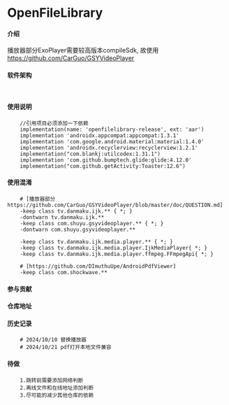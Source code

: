 # OpenFileLibrary

#### 介绍
播放器部分ExoPlayer需要较高版本compileSdk, 故使用 https://github.com/CarGuo/GSYVideoPlayer

#### 软件架构

```
   
```

#### 使用说明

```
    //引用项目必须添加一下依赖
    implementation(name: 'openfilelibrary-release', ext: 'aar')
    implementation 'androidx.appcompat:appcompat:1.3.1'
    implementation 'com.google.android.material:material:1.4.0'
    implementation 'androidx.recyclerview:recyclerview:1.2.1'
    implementation("com.blankj:utilcodex:1.31.1")
    implementation 'com.github.bumptech.glide:glide:4.12.0'
    implementation("com.github.getActivity:Toaster:12.6")

```

#### 使用混淆

```
    # [播放器部分 https://github.com/CarGuo/GSYVideoPlayer/blob/master/doc/QUESTION.md]
    -keep class tv.danmaku.ijk.** { *; }
    -dontwarn tv.danmaku.ijk.**
    -keep class com.shuyu.gsyvideoplayer.** { *; }
    -dontwarn com.shuyu.gsyvideoplayer.**

    -keep class tv.danmaku.ijk.media.player.** { *; }
    -keep class tv.danmaku.ijk.media.player.IjkMediaPlayer{ *; }
    -keep class tv.danmaku.ijk.media.player.ffmpeg.FFmpegApi{ *; }
    
    # [https://github.com/DImuthuUpe/AndroidPdfViewer]
    -keep class com.shockwave.**
```

#### 参与贡献

#### 仓库地址

#### 历史记录
```
    # 2024/10/10 替换播放器
    # 2024/10/21 pdf打开本地文件兼容
```

#### 待做
```
    1.跳转前需要添加网络判断
    2.离线文件和在线地址添加判断
    3.尽可能的减少其他仓库的依赖
```
